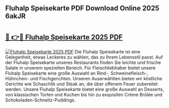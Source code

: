 ## Fluhalp Speisekarte PDF Download Online 2025 6akJR

# <h2><a href="http://gc9dm1.nevu.top/?p=Fluhalp+Speisekarte">🔗 👉🔴 Fluhalp Speisekarte 2025 PDF</a></h2>

[![Fluhalp Speisekarte 2025 PDF](https://i.imgur.com/dBaPXMq.png)](http://gc9dm1.nevu.top/?p=Fluhalp+Speisekarte)
Die Fluhalp Speisekarte ist eine Gelegenheit, etwas Leckeres zu wählen, das zu Ihrem Lebensstil passt. Auf der Fluhalp Speisekarte unseres Restaurants finden Sie leichte und frische Salate in unserem speziellen Bereich. Für Fleischliebhaber bietet unsere Fluhalp Speisekarte eine große Auswahl an Rind-, Schweinefleisch-, Hühnchen- und Fischgerichten. Unseren Auserwählten bieten wir köstliche Gerichte wie Schaschlik und Steak an, die über offenem Feuer zubereitet werden. Unsere Fluhalp Speisekarte bietet eine große Auswahl an Desserts, von klassischen Torten und Kuchen bis hin zu exquisiten Crème Brûlée und Schokoladen-Schneitz-Puddings.
